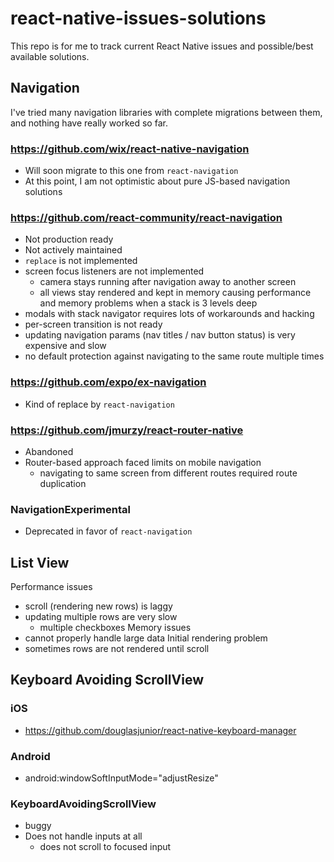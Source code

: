 # react-native-issues-solutions
This repo is for me to track current React Native issues and possible/best available solutions.


## Navigation 
I've tried many navigation libraries with complete migrations between them, and nothing have really worked so far.

### https://github.com/wix/react-native-navigation
 - Will soon migrate to this one from `react-navigation`
 - At this point, I am not optimistic about pure JS-based navigation solutions
 
### https://github.com/react-community/react-navigation
 - Not production ready
 - Not actively maintained
 - `replace` is not implemented
 - screen focus listeners are not implemented
   - camera stays running after navigation away to another screen
   - all views stay rendered and kept in memory causing performance and memory problems when a stack is 3 levels deep
 - modals with stack navigator requires lots of workarounds and hacking
 - per-screen transition is not ready
 - updating navigation params (nav titles / nav button status) is very expensive and slow
 - no default protection against navigating to the same route multiple times
   
### https://github.com/expo/ex-navigation
 - Kind of replace by `react-navigation`

### https://github.com/jmurzy/react-router-native
 - Abandoned
 - Router-based approach faced limits on mobile navigation
   - navigating to same screen from different routes required route duplication
   
### NavigationExperimental
 - Deprecated in favor of `react-navigation`


## List View
Performance issues
 - scroll (rendering new rows) is laggy
 - updating multiple rows are very slow
   - multiple checkboxes
Memory issues
 - cannot properly handle large data
Initial rendering problem
 - sometimes rows are not rendered until scroll


## Keyboard Avoiding ScrollView
### iOS
 - https://github.com/douglasjunior/react-native-keyboard-manager
 
### Android
 - android:windowSoftInputMode="adjustResize"

### KeyboardAvoidingScrollView
 - buggy
 - Does not handle inputs at all
   - does not scroll to focused input


